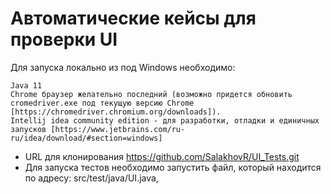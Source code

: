 # Автоматические кейсы для проверки UI

Для запуска локально из под Windows необходимо:

    Java 11
    Chrome браузер желательно последний (возможно придется обновить cromedriver.exe под текущую версию Chrome [https://chromedriver.chromium.org/downloads]).
    Intellij idea community edition - для разработки, отладки и единичных запусков [https://www.jetbrains.com/ru-ru/idea/download/#section=windows]

* URL для клонирования https://github.com/SalakhovR/UI_Tests.git
* Для запуска тестов необходимо запустить файл, который находится по адресу: src/test/java/UI.java, 